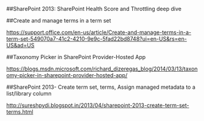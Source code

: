 ##SharePoint 2013: SharePoint Health Score and Throttling deep dive

##Create and manage terms in a term set

https://support.office.com/en-us/article/Create-and-manage-terms-in-a-term-set-549070a7-41c2-4210-9e9c-5fad22bd8748?ui=en-US&rs=en-US&ad=US

##Taxonomy Picker in SharePoint Provider-Hosted App

https://blogs.msdn.microsoft.com/richard_dizeregas_blog/2014/03/13/taxonomy-picker-in-sharepoint-provider-hosted-app/

##SharePoint 2013- Create term set, terms, Assign managed metadata to a list/library column

http://sureshpydi.blogspot.in/2013/04/sharepoint-2013-create-term-set-terms.html




